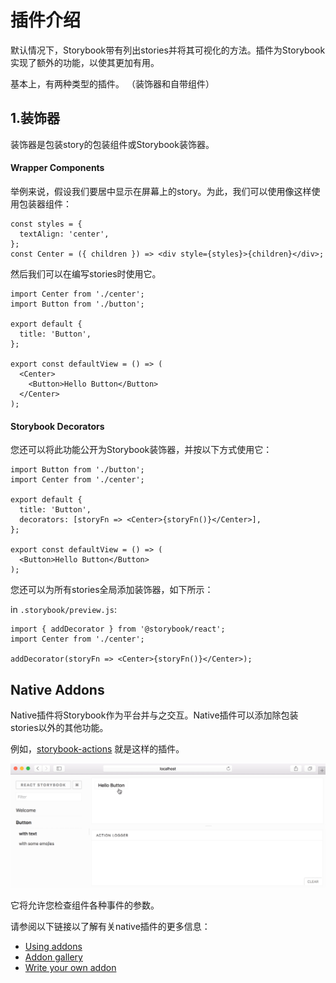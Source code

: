 # 插件介绍

默认情况下，Storybook带有列出stories并将其可视化的方法。插件为Storybook实现了额外的功能，以使其更加有用。

基本上，有两种类型的插件。 （装饰器和自带组件）

## 1.装饰器

装饰器是包装story的包装组件或Storybook装饰器。

#### Wrapper Components <a id="wrapper-components"></a>

举例来说，假设我们要居中显示在屏幕上的story。为此，我们可以使用像这样使用包装器组件：

```text
const styles = {
  textAlign: 'center',
};
const Center = ({ children }) => <div style={styles}>{children}</div>;
```

然后我们可以在编写stories时使用它。

```text
import Center from './center';
import Button from './button';

export default {
  title: 'Button',
};

export const defaultView = () => (
  <Center>
    <Button>Hello Button</Button>
  </Center>
);
```

#### Storybook Decorators <a id="storybook-decorators"></a>

您还可以将此功能公开为Storybook装饰器，并按以下方式使用它：

```text
import Button from './button';
import Center from './center';

export default {
  title: 'Button',
  decorators: [storyFn => <Center>{storyFn()}</Center>],
};

export const defaultView = () => (
  <Button>Hello Button</Button>
);
```

您还可以为所有stories全局添加装饰器，如下所示：

in `.storybook/preview.js`:

```text
import { addDecorator } from '@storybook/react';
import Center from './center';

addDecorator(storyFn => <Center>{storyFn()}</Center>);
```

## Native Addons

Native插件将Storybook作为平台并与之交互。Native插件可以添加除包装stories以外的其他功能。

例如，[storybook-actions](https://github.com/storybookjs/storybook/tree/master/addons/actions) 就是这样的插件。

![](../.gitbook/assets/addon-actions-demo-a781fbc5c0df101d65d2f0a6c14c04b4.gif)

它将允许您检查组件各种事件的参数。

请参阅以下链接以了解有关native插件的更多信息：

* [Using addons](https://storybook.js.org/docs/addons/using-addons)
* [Addon gallery](https://storybook.js.org/addons/)
* [Write your own addon](https://storybook.js.org/docs/addons/writing-addons)

